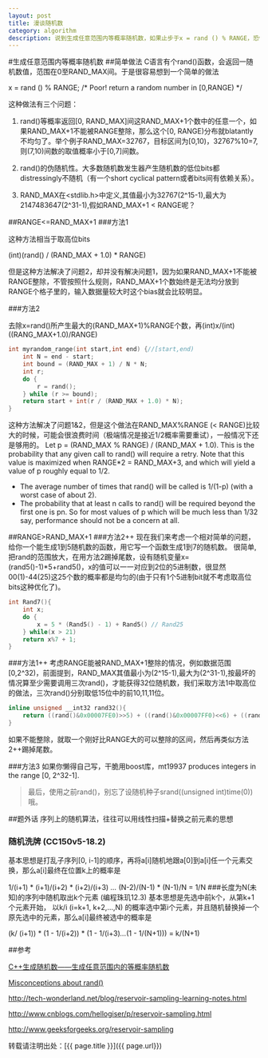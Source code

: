 ```yaml
---
layout: post
title: 漫谈随机数
category: algorithm
description: 说到生成任意范围内等概率随机数，如果止步于x = rand () % RANGE，恐怕有点不够意思
---
```

#生成任意范围内等概率随机数
##简单做法
C语言有个rand()函数，会返回一随机数值，范围在0至RAND_MAX间。于是很容易想到一个简单的做法

x = rand () % RANGE; /* Poor! return a random number in [0,RANGE) */ 

这种做法有三个问题：

1. rand()等概率返回[0, RAND_MAX]间这RAND_MAX+1个数中的任意一个，如果RAND_MAX+1不能被RANGE整除，那么这个[0, RANGE)分布就blatantly不均匀了。举个例子RAND_MAX=32767，目标区间为[0,10)，32767%10=7,则(7,10)间数的取值概率小于[0,7]间数。

2. rand()的伪随机性。大多数随机数发生器产生随机数的低位bits都distressingly不随机（有一个short cyclical pattern或者bits间有依赖关系）。

3. RAND_MAX在<stdlib.h>中定义,其值最小为32767(2^15-1),最大为2147483647(2^31-1),假如RAND_MAX+1 < RANGE呢？

##RANGE<=RAND_MAX+1
###方法1

这种方法相当于取高位bits

(int)(rand() / (RAND_MAX + 1.0) * RANGE)

但是这种方法解决了问题2，却并没有解决问题1，因为如果RAND_MAX+1不能被RANGE整除，不管按照什么规则，RAND_MAX+1个数始终是无法均分放到RANGE个格子里的，输入数据量较大时这个bias就会比较明显。
 
###方法2

去除x=rand()所产生最大的(RAND_MAX+1)%RANGE个数，再(int)x/(int)((RANG_MAX+1.0)/RANGE)

```cpp
int myrandom_range(int start,int end) {//[start,end)
    int N = end - start;
    int bound = (RAND_MAX + 1) / N * N;
    int r;
    do {
        r = rand();
    } while (r >= bound);
    return start + int(r / (RAND_MAX + 1.0) * N);
}
```

这种方法解决了问题1&2，但是这个做法在RAND_MAX%RANGE (< RANGE)比较大的时候，可能会很浪费时间（极端情况是接近1/2概率需要重试），一般情况下还是够用的。
Let p = (RAND_MAX % RANGE) / (RAND_MAX + 1.0). This is the probability that any given call to rand() will require a retry. Note that this value is maximized when RANGE*2 = RAND_MAX+3, and which will yield a value of p roughly equal to 1/2.
- The average number of times that rand() will be called is 1/(1-p) (with a worst case of about 2).
- The probability that at least n calls to rand() will be required beyond the first one is pn.
So for most values of p which will be much less than 1/32 say, performance should not be a concern at all.

##RANGE>RAND_MAX+1
###方法2++
现在我们来考虑一个相对简单的问题，给你一个能生成1到5随机数的函数，用它写一个函数生成1到7的随机数。
很简单,把rand的范围放大，在用方法2踢掉尾数，设有随机变量x=(rand5()-1)*5+rand5()，x的值可以一一对应到2位的5进制数，很显然00(1)-44(25)这25个数的概率都是均匀的(由于只有1个5进制bit就不考虑取高位bits这种优化了)。

```cpp
int Rand7(){
	int x;
    do {
        x = 5 * (Rand5() - 1) + Rand5() // Rand25
    } while(x > 21)
    return x%7 + 1;
}
```

###方法1++
考虑RANGE能被RAND_MAX+1整除的情况，例如数据范围[0,2^32)，前面提到，RAND_MAX其值最小为(2^15-1),最大为(2^31-1),按最坏的情况算至少需要调用三次rand()，才能获得32位随机数，我们采取方法1中取高位的做法，三次rand()分别取低15位中的前10,11,11位。

```cpp
inline unsigned __int32 rand32(){
    return ((rand()&0x00007FE0)>>5) + ((rand()&0x00007FF0)<<6) + ((rand()&0x00007FF0)<<17);
}
``` 

如果不能整除，就取一个刚好比RANGE大的可以整除的区间，然后再类似方法2++踢掉尾数。

###方法3
如果你懒得自己写，干脆用boost库，mt19937 produces integers in the range [0, 2^32-1].

>最后，使用之前rand()，别忘了设随机种子srand((unsigned int)time(0))哦。

##题外话
序列上的随机算法，往往可以用线性扫描+替换之前元素的思想
### 随机洗牌 (CC150v5-18.2)
基本思想是打乱子序列[0, i-1]的顺序，再将a[i]随机地跟a[0]到a[i]任一个元素交换，那么a[i]最终在位置k上的概率是

1/(i+1) * (i+1)/(i+2) * (i+2)/(i+3) *...* (N-2)/(N-1) * (N-1)/N = 1/N
###长度为N(未知)的序列中随机取出k个元素 (编程珠玑12.3)
基本思想是先选中前k个，从第k+1个元素开始， 以k/i (i=k+1, k+2,...,N) 的概率选中第i个元素，并且随机替换掉一个原先选中的元素，那么a[i]最终被选中的概率是

(k/ (i+1)) * (1 - 1/(i+2)) * (1 - 1/(i+3)*...*(1 - 1/(N+1))) = k/(N+1)

##参考

[C++生成随机数——生成任意范围内的等概率随机数](http://hi.baidu.com/silyt/item/6f9c19d352a4644dfb576891)

[Misconceptions about rand()](http://www.azillionmonkeys.com/qed/random.html)

<http://tech-wonderland.net/blog/reservoir-sampling-learning-notes.html>

<http://www.cnblogs.com/hellogiser/p/reservoir-sampling.html>

<http://www.geeksforgeeks.org/reservoir-sampling>

转载请注明出处：[{{ page.title }}]({{ page.url}})



